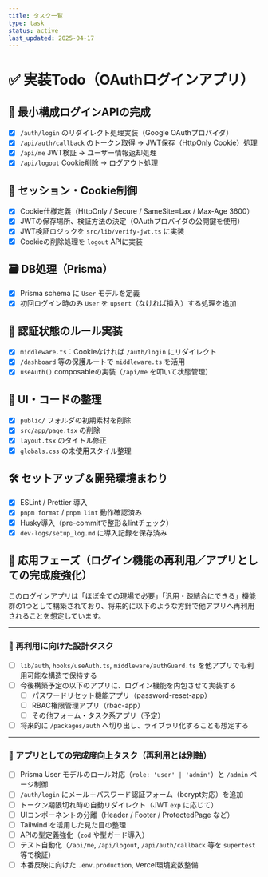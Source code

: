 ```yaml
---
title: タスク一覧
type: task
status: active
last_updated: 2025-04-17
---
```


# ✅ 実装Todo（OAuthログインアプリ）

## 🎯 最小構成ログインAPIの完成

- [x] `/auth/login` のリダイレクト処理実装（Google OAuthプロバイダ）
- [x] `/api/auth/callback` のトークン取得 → JWT保存（HttpOnly Cookie）処理
- [x] `/api/me` JWT検証 → ユーザー情報返却処理
- [x] `/api/logout` Cookie削除 → ログアウト処理

## 🧱 セッション・Cookie制御

- [x] Cookie仕様定義（HttpOnly / Secure / SameSite=Lax / Max-Age 3600）
- [x] JWTの保存場所、検証方法の決定（OAuthプロバイダの公開鍵を使用）
- [x] JWT検証ロジックを `src/lib/verify-jwt.ts` に実装
- [x] Cookieの削除処理を `logout` APIに実装

## 🗃 DB処理（Prisma）

- [x] Prisma schema に `User` モデルを定義
- [x] 初回ログイン時のみ `User` を `upsert`（なければ挿入）する処理を追加

## 🧭 認証状態のルール実装

- [x] `middleware.ts`：Cookieなければ `/auth/login` にリダイレクト
- [x] `/dashboard` 等の保護ルートで `middleware.ts` を活用
- [x] `useAuth()` composableの実装（`/api/me` を叩いて状態管理）

## 🧹 UI・コードの整理

- [x] `public/` フォルダの初期素材を削除
- [x] `src/app/page.tsx` の削除
- [x] `layout.tsx` のタイトル修正
- [x] `globals.css` の未使用スタイル整理

## 🛠 セットアップ＆開発環境まわり

- [x] ESLint / Prettier 導入
- [x] `pnpm format` / `pnpm lint` 動作確認済み
- [x] Husky導入（pre-commitで整形＆lintチェック）
- [x] `dev-logs/setup_log.md` に導入記録を保存済み

## 🚀 応用フェーズ（ログイン機能の再利用／アプリとしての完成度強化）

このログインアプリは「ほぼ全ての現場で必要」「汎用・疎結合にできる」機能群の1つとして構築されており、将来的に以下のような方針で他アプリへ再利用されることを想定しています。

---

### 🧩 再利用に向けた設計タスク

- [ ] `lib/auth`, `hooks/useAuth.ts`, `middleware/authGuard.ts` を他アプリでも利用可能な構造で保持する
- [ ] 今後構築予定の以下のアプリに、ログイン機能を内包させて実装する
  - [ ] パスワードリセット機能アプリ（password-reset-app）
  - [ ] RBAC権限管理アプリ（rbac-app）
  - [ ] その他フォーム・タスク系アプリ（予定）
- [ ] 将来的に `/packages/auth` へ切り出し、ライブラリ化することも想定する

---

### 🔧 アプリとしての完成度向上タスク（再利用とは別軸）

- [ ] Prisma User モデルのロール対応（`role: 'user' | 'admin'`）と `/admin` ページ制御
- [ ] `/auth/login` にメール＋パスワード認証フォーム（bcrypt対応）を追加
- [ ] トークン期限切れ時の自動リダイレクト（JWT `exp` に応じて）
- [ ] UIコンポーネントの分離（Header / Footer / ProtectedPage など）
- [ ] Tailwind を活用した見た目の整理
- [ ] APIの型定義強化（`zod` や型ガード導入）
- [ ] テスト自動化（`/api/me`, `/api/logout`, `/api/auth/callback` 等を `supertest` 等で検証）
- [ ] 本番反映に向けた `.env.production`, Vercel環境変数整備
